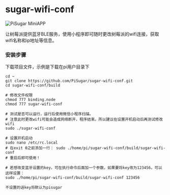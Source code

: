 # sugar-wifi-conf

![PiSugar MiniAPP](https://raw.githubusercontent.com/PiSugar/sugar-wifi-conf/master/image/qrcode.jpg)

让树莓派提供蓝牙BLE服务，使用小程序即可随时更改树莓派的wifi连接，获取wifi名称和ip地址等信息。


### 安装步骤

下载项目文件，示例是下载在pi用户目录下

```
cd ~
git clone https://github.com/PiSugar/sugar-wifi-conf.git
cd sugar-wifi-conf/build

# 修改文件权限
chmod 777 binding.node
chmod 777 sugar-wifi-conf

# 测试是否可以运行，运行后使用微信小程序扫描。
# 注意此时更改wifi可能会造成网络断开，程序结束。所以建议在设置开机启动后再测试修改wifi
sudo ./sugar-wifi-conf

# 设置开机启动
sudo nano /etc/rc.local
# 在exit 0之前添加一行： sudo ./home/pi/sugar-wifi-conf/build/sugar-wifi-conf
# 重启后即可使用！

# 若想改变蓝牙设置的key，可在执行命令后面加一个参数，如果要将key改为123456，可以这样设置：
sudo ./home/pi/sugar-wifi-conf/build/sugar-wifi-conf 123456

不设置的话key将默认为pisugar

```





